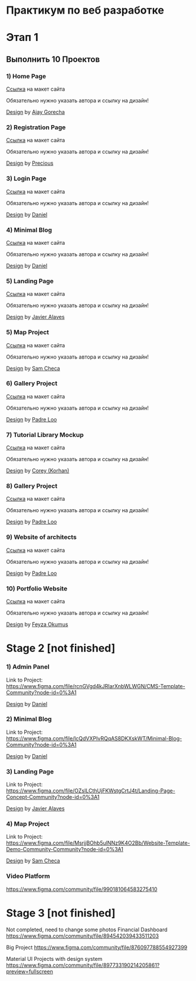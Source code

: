 # Практикум по веб разработке
# Этап 1
## Выполнить 10 Проектов
### 1) Home Page 
[Ссылка](https://www.figma.com/file/rwyCzerWa4HWnguPnPJVz2/Delhi-India-Gate-Dribbble-Shot-Preview-Community?node-id=0%3A1) на макет сайта 

Обязательно нужно указать автора и ссылку на дизайн!

[Design](https://www.figma.com/community/file/872143610182920290) by [Ajay Gorecha](https://www.figma.com/@gorechajay) 


### 2) Registration Page 
[Ссылка](https://www.figma.com/file/upluSi9r8AGpfRz3Gc1d42/Registration-Onboarding-Design-Community?node-id=1%3A649) на макет сайта

Обязательно нужно указать автора и ссылку на дизайн!

[Design](https://www.figma.com/community/file/872123406822562912) by [Precious](https://www.figma.com/@presh)

### 3) Login Page  
[Ссылка](https://www.figma.com/file/xS2B2e2wJIqqmY3ie5Rhv1/Login-View-Community?node-id=0%3A1) на макет сайта

Обязательно нужно указать автора и ссылку на дизайн!

[Design](https://www.figma.com/community/file/836569395944745131) by [Daniel](https://www.figma.com/@iice)

### 4) Minimal Blog 
[Ссылка](https://www.figma.com/file/7waeAcOfXXGq1aq16LuACV/Minimal-Blog-Community?node-id=0%3A1) на макет сайта

Обязательно нужно указать автора и ссылку на дизайн!

[Design](https://www.figma.com/community/file/895225371918055740) by [Daniel](https://www.figma.com/@iice)

### 5) Landing Page 
[Ссылка](https://www.figma.com/file/HVi0vHxX1aL9uY8z5YTW7f/Landing-Page-Concept-Community?node-id=0%3A1) на макет сайта 

Обязательно нужно указать автора и ссылку на дизайн!

[Design](https://www.figma.com/community/file/839442424194047238) by [Javier Alaves](https://www.figma.com/@javi)

### 5) Map Project 
[Ссылка](https://www.figma.com/file/Pr9RSiGLZEVLz2N65eRrY6/Website-Template-Demo-Community-Community?node-id=0%3A1) на макет сайта 

Обязательно нужно указать автора и ссылку на дизайн!

[Design](https://www.figma.com/community/file/874216804517083292) by [Sam Checa](https://www.figma.com/@samcheca)


### 6) Gallery Project
[Ссылка](https://www.figma.com/file/ql06DNse28hpB5z86wcpFG/Website-of-architects-free-website-Community?node-id=0%3A1) на макет сайта

Обязательно нужно указать автора и ссылку на дизайн!

[Design](https://www.figma.com/community/file/891374608655348853) by [Padre Loo](https://www.figma.com/@padreloo)

### 7) Tutorial Library Mockup

[Ссылка](https://www.figma.com/file/2vJST2eX48IlD9aftqdvvb/Pointlessly-Vaporware-Tutorial-Library-Mockup-Community?node-id=0%3A1) на макет сайта
 
Обязательно нужно указать автора и ссылку на дизайн!

[Design](https://www.figma.com/community/file/898674339423305171) by [Corey (Korhan)](https://www.figma.com/@korhan)


### 8) Gallery Project
[Ссылка](https://www.figma.com/file/VlKKqXzjSpfkkcvJeuNZKl/%E2%9D%A4%EF%B8%8F-ryan.warner.codes-Community?node-id=0%3A1) на макет сайта

Обязательно нужно указать автора и ссылку на дизайн!

[Design](https://www.figma.com/community/file/824810955262478067) by [Padre Loo](https://www.figma.com/@RyanWarner)


### 9) Website of architects
[Ссылка](https://www.figma.com/file/TBzOjjlUoKyjg5NisON7AS/Website-of-architects-free-website-Community?node-id=0%3A1) на макет сайта 

Обязательно нужно указать автора и ссылку на дизайн!

[Design](https://www.figma.com/community/file/891374608655348853) by [Padre Loo](https://www.figma.com/@padreloo)

### 10) Portfolio Website 
[Ссылка](https://www.figma.com/file/ijPfDuPv4jEwCuk4zBMD1b/Portfolio-Website-Sample-Community?node-id=1%3A3) на макет сайта

Обязательно нужно указать автора и ссылку на дизайн!

[Design](https://www.figma.com/community/file/829474905036527548) by [Feyza Okumus](figma.com/@feyza)

# Stage 2 [not finished]

### 1) Admin Panel
Link to Project: https://www.figma.com/file/rcnGVgd4kJRIarXnbWLWGN/CMS-Template-Community?node-id=0%3A1

[Design](https://www.figma.com/community/file/896378225626817891) by [Daniel](https://www.figma.com/@iice)

### 2) Minimal Blog 

Link to Project: https://www.figma.com/file/lcQdVXPIvRQqAS8DKXskWT/Minimal-Blog-Community?node-id=0%3A1

[Design](https://www.figma.com/community/file/895225371918055740) by [Daniel](https://www.figma.com/@iice)

### 3) Landing Page 
Link to Project: https://www.figma.com/file/OZsILCthUjFKWstgCrtJ4t/Landing-Page-Concept-Community?node-id=0%3A1

[Design](https://www.figma.com/community/file/839442424194047238) by [Javier Alaves](https://www.figma.com/@javi)

### 4) Map Project 
Link to Project: https://www.figma.com/file/MsrjjBOhb5ulNNz9K4O2Bb/Website-Template-Demo-Community-Community?node-id=0%3A1

[Design](https://www.figma.com/community/file/874216804517083292) by [Sam Checa](https://www.figma.com/@samcheca)

### Video Platform
https://www.figma.com/community/file/990181064583275410 

# Stage 3 [not finished]
Not completed, need to change some photos
Financial Dashboard
https://www.figma.com/community/file/894542039433511203

Big Project 
https://www.figma.com/community/file/876097788554927399

Material UI Projects with design system 
https://www.figma.com/community/file/897733190214205861?preview=fullscreen
